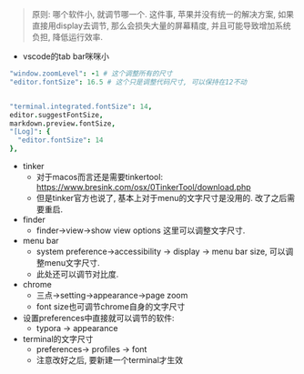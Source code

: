 > 原则: 哪个软件小, 就调节哪一个. 这件事, 苹果并没有统一的解决方案, 如果直接用display去调节, 那么会损失大量的屏幕精度, 并且可能导致增加系统负担, 降低运行效率.

- vscode的tab bar咪咪小

```coffeescript
"window.zoomLevel": -1 # 这个调整所有的尺寸
"editor.fontSize": 16.5 # 这个只是调整代码尺寸, 可以保持在12不动


"terminal.integrated.fontSize": 14,
editor.suggestFontSize,
markdown.preview.fontSize,
"[Log]": {
  "editor.fontSize": 14
},
```

- tinker
  - 对于macos而言还是需要tinkertool: https://www.bresink.com/osx/0TinkerTool/download.php
  - 但是tinker官方也说了, 基本上对于menu的文字尺寸是没用的. 改了之后需要重启.
- finder
  - finder->view->show view options 这里可以调整文字尺寸.
- menu bar
  - system preference->accessibility -> display -> menu bar size, 可以调整menu文字尺寸. 
  - 此处还可以调节对比度.
- chrome
  - 三点->setting->appearance->page zoom
  - font size也可调节chrome自身的文字尺寸
- 设置preferences中直接就可以调节的软件: 
  - typora -> appearance
- terminal的文字尺寸
  - preferences-> profiles -> font
  - 注意改好之后, 要新建一个terminal才生效

